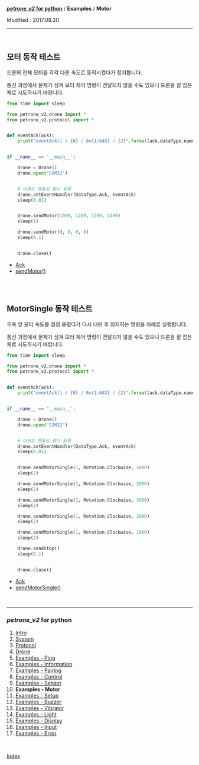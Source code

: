 **[*petrone_v2* for python](index.md)** / **Examples** / **Motor**

Modified : 2017.09.20

---

<br>


## <a name="Motor">모터 동작 테스트</a>

드론의 전체 모터를 각각 다른 속도로 동작시켰다가 정지합니다.

통신 과정에서 문제가 생겨 모터 제어 명령이 전달되지 않을 수도 있으니 드론을 잘 잡은 채로 시도하시기 바랍니다.

```py
from time import sleep

from petrone_v2.drone import *
from petrone_v2.protocol import *


def eventAck(ack):
    print("eventAck() / {0} / 0x{1:04X} / {2}".format(ack.dataType.name, ack.crc16, ack.systemTime))


if __name__ == '__main__':

    drone = Drone()
    drone.open("COM22")


    # 이벤트 핸들링 함수 등록
    drone.setEventHandler(DataType.Ack, eventAck)
    sleep(0.01)


    drone.sendMotor(1000, 1200, 1300, 1400)
    sleep(1)

    drone.sendMotor(0, 0, 0, 0)
    sleep(0.1)


    drone.close()
```

- [Ack](03_protocol.md#Ack)
- [sendMotor()](04_drone.md#sendMotor)


<br>
<br>


## <a name="MotorSingle">MotorSingle 동작 테스트</a>

우측 앞 모터 속도를 점점 올렸다가 다시 내린 후 정지하는 명령을 차례로 실행합니다.

통신 과정에서 문제가 생겨 모터 제어 명령이 전달되지 않을 수도 있으니 드론을 잘 잡은 채로 시도하시기 바랍니다.

```py
from time import sleep

from petrone_v2.drone import *
from petrone_v2.protocol import *


def eventAck(ack):
    print("eventAck() / {0} / 0x{1:04X} / {2}".format(ack.dataType.name, ack.crc16, ack.systemTime))


if __name__ == '__main__':

    drone = Drone()
    drone.open("COM22")


    # 이벤트 핸들링 함수 등록
    drone.setEventHandler(DataType.Ack, eventAck)
    sleep(0.01)


    drone.sendMotorSingle(1, Rotation.Clockwise, 1000)
    sleep(2)

    drone.sendMotorSingle(1, Rotation.Clockwise, 2000)
    sleep(2)

    drone.sendMotorSingle(1, Rotation.Clockwise, 3000)
    sleep(2)

    drone.sendMotorSingle(1, Rotation.Clockwise, 2000)
    sleep(2)

    drone.sendMotorSingle(1, Rotation.Clockwise, 1000)
    sleep(2)

    drone.sendStop()
    sleep(0.1)


    drone.close()
```

- [Ack](03_protocol.md#Ack)
- [sendMotorSingle()](04_drone.md#sendMotorSingle)


<br>

---

<h3><i>petrone_v2</i> for python</H3>

 1. [Intro](01_intro.md)
 2. [System](02_system.md)
 3. [Protocol](03_protocol.md)
 4. [Drone](04_drone.md)
 5. [Examples - Ping](examples_01_ping.md)
 6. [Examples - Information](examples_02_information.md)
 7. [Examples - Pairing](examples_03_pairing.md)
 8. [Examples - Control](examples_04_control.md)
 9. [Examples - Sensor](examples_05_sensor.md)
10. **Examples - Motor**
11. [Examples - Setup](examples_07_setup.md)
12. [Examples - Buzzer](examples_08_buzzer.md)
13. [Examples - Vibrator](examples_09_vibrator.md)
14. [Examples - Light](examples_10_light.md)
15. [Examples - Display](examples_11_display.md)
16. [Examples - Input](examples_12_input.md)
17. [Examples - Error](examples_13_error.md)

<br>

[Index](index.md)
